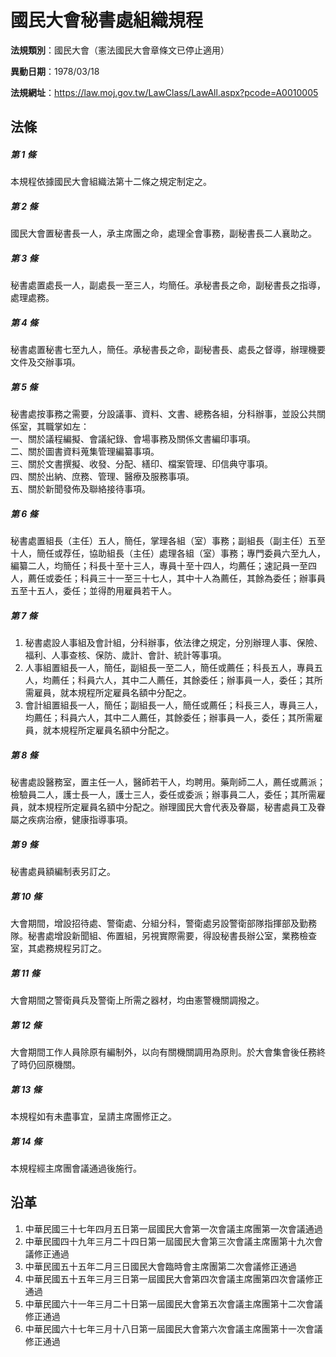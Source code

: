 # 國民大會秘書處組織規程



**法規類別**：國民大會（憲法國民大會章條文已停止適用）

**異動日期**：1978/03/18  

**法規網址**：https://law.moj.gov.tw/LawClass/LawAll.aspx?pcode=A0010005



## 法條
##### 第 1 條
本規程依據國民大會組織法第十二條之規定制定之。

##### 第 2 條
國民大會置秘書長一人，承主席團之命，處理全會事務，副秘書長二人襄助之。

##### 第 3 條
秘書處置處長一人，副處長一至三人，均簡任。承秘書長之命，副秘書長之指導，處理處務。

##### 第 4 條
秘書處置秘書七至九人，簡任。承秘書長之命，副秘書長、處長之督導，辦理機要文件及交辦事項。

##### 第 5 條
秘書處按事務之需要，分設議事、資料、文書、總務各組，分科辦事，並設公共關係室，其職掌如左：  
一、關於議程編擬、會議紀錄、會場事務及關係文書編印事項。  
二、關於圖書資料蒐集管理編纂事項。  
三、關於文書撰擬、收發、分配、繕印、檔案管理、印信典守事項。  
四、關於出納、庶務、管理、醫療及服務事項。  
五、關於新聞發佈及聯絡接待事項。

##### 第 6 條
秘書處置組長（主任）五人，簡任，掌理各組（室）事務；副組長（副主任）五至十人，簡任或荐任，協助組長（主任）處理各組（室）事務；專門委員六至九人，編纂二人，均簡任；科長十至十三人，專員十至十四人，均薦任；速記員一至四人，薦任或委任；科員三十一至三十七人，其中十人為薦任，其餘為委任；辦事員五至十五人，委任；並得酌用雇員若干人。

##### 第 7 條
1. 秘書處設人事組及會計組，分科辦事，依法律之規定，分別辦理人事、保險、福利、人事查核、保防、歲計、會計、統計等事項。
1. 人事組置組長一人，簡任，副組長一至二人，簡任或薦任；科長五人，專員五人，均薦任；科員六人，其中二人薦任，其餘委任；辦事員一人，委任；其所需雇員，就本規程所定雇員名額中分配之。
1. 會計組置組長一人，簡任；副組長一人，簡任或薦任；科長三人，專員三人，均薦任；科員六人，其中二人薦任，其餘委任；辦事員一人，委任；其所需雇員，就本規程所定雇員名額中分配之。

##### 第 8 條
秘書處設醫務室，置主任一人，醫師若干人，均聘用。藥劑師二人，薦任或薦派；檢驗員二人，護士長一人，護士三人，委任或委派；辦事員二人，委任；其所需雇員，就本規程所定雇員名額中分配之。辦理國民大會代表及眷屬，秘書處員工及眷屬之疾病治療，健康指導事項。

##### 第 9 條
秘書處員額編制表另訂之。

##### 第 10 條
大會期間，增設招待處、警衛處、分組分科，警衛處另設警衛部隊指揮部及勤務隊。秘書處增設新聞組、佈置組，另視實際需要，得設秘書長辦公室，業務檢查室，其處務規程另訂之。

##### 第 11 條
大會期間之警衛員兵及警衛上所需之器材，均由憲警機關調撥之。

##### 第 12 條
大會期間工作人員除原有編制外，以向有關機關調用為原則。於大會集會後任務終了時仍回原機關。

##### 第 13 條
本規程如有未盡事宜，呈請主席團修正之。

##### 第 14 條
本規程經主席團會議通過後施行。

## 沿革
1. 中華民國三十七年四月五日第一屆國民大會第一次會議主席團第一次會議通過
1. 中華民國四十九年三月二十四日第一屆國民大會第三次會議主席團第十九次會議修正通過
1. 中華民國五十五年二月三日國民大會臨時會主席團第二次會議修正通過
1. 中華民國五十五年三月三日第一屆國民大會第四次會議主席團第四次會議修正通過
1. 中華民國六十一年三月二十日第一屆國民大會第五次會議主席團第十二次會議修正通過
1. 中華民國六十七年三月十八日第一屆國民大會第六次會議主席團第十一次會議修正通過

